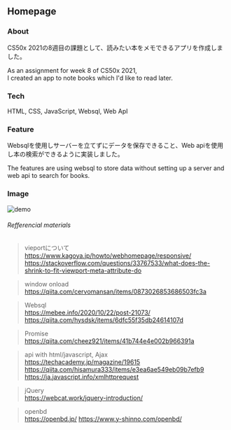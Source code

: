 ## Homepage

### About 
CS50x 2021の8週目の課題として、読みたい本をメモできるアプリを作成しました。<br>

As an assignment for week 8 of CS50x 2021, <br>I created an app to note books which I'd like to read later.


### Tech
HTML, CSS, JavaScript, Websql, Web ApI 

### Feature 
Websqlを使用しサーバーを立てずにデータを保存できること、Web apiを使用し本の検索ができるように実装しました。

The features are using websql to store data without setting up a server and web api to search for books.

### Image

![demo](https://user-images.githubusercontent.com/58237700/131648584-dfe919b6-6d95-4185-bcb2-99941bdd42fb.gif)

###### Refferencial materials


> vieportについて<br>
> https://www.kagoya.jp/howto/webhomepage/responsive/<br>
>https://stackoverflow.com/questions/33767533/what-does-the-shrink-to-fit-viewport-meta-attribute-do

> window onload<br> 
> https://qiita.com/cervomansan/items/0873026853686503fc3a

> Websql<br> 
> https://mebee.info/2020/10/22/post-21073/
> https://qiita.com/hysdsk/items/6dfc55f35db24614107d

> Promise<br>
> https://qiita.com/cheez921/items/41b744e4e002b966391a

> api with html/javascript, Ajax<br> 
> https://techacademy.jp/magazine/19615
> https://qiita.com/hisamura333/items/e3ea6ae549eb09b7efb9
> https://ja.javascript.info/xmlhttprequest

> jQuery<br>
> https://webcat.work/jquery-introduction/

> openbd<br> 
> https://openbd.jp/
> https://www.y-shinno.com/openbd/



